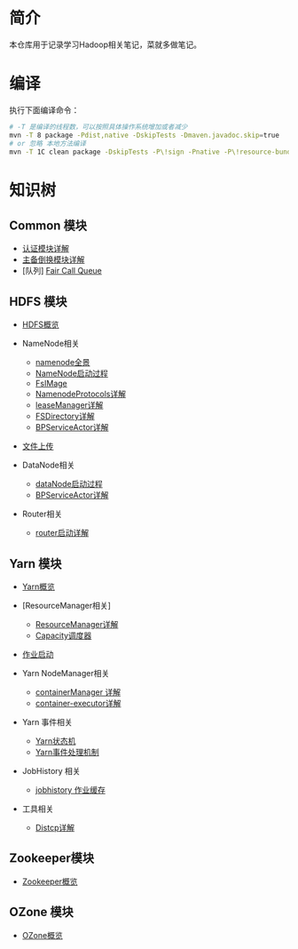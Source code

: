 
# 简介
本仓库用于记录学习Hadoop相关笔记，菜就多做笔记。

# 编译

执行下面编译命令：
```bash
# -T 是编译的线程数，可以按照具体操作系统增加或者减少
mvn -T 8 package -Pdist,native -DskipTests -Dmaven.javadoc.skip=true
# or 忽略 本地方法编译
mvn -T 1C clean package -DskipTests -P\!sign -Pnative -P\!resource-bundle -PskipShade  -Dmaven.javadoc.skip=true -Dcheckstyle.skip=true -Dpmd.skip=true
```

# 知识树


## Common 模块

- [认证模块详解](./common/authenticated.md)
- [主备倒换模块详解](./common/zk_failover.md)
- [队列]
  [Fair Call Queue](./common/fair_call_queue.md)


## HDFS 模块

- [HDFS概览](./hdfs/README.md)
- NameNode相关
   - [namenode全景](./hdfs/namenode全景.md)
   - [NameNode启动过程](./hdfs/nameNode启动过程.md)
   - [FsIMage](./hdfs/fsImages.md)
   - [NamenodeProtocols详解](./hdfs/NamenodeProtocols详解.md)
   - [leaseManager详解](./hdfs/leaseManager详解.md)
   - [FSDirectory详解](./hdfs/FSDirectory详解.md)
   - [ BPServiceActor详解](./hdfs/BPServiceActor详解.md)

- [文件上传](./hdfs/file_upload.md)
- DataNode相关
   - [dataNode启动过程](./hdfs/dataNode启动过程.md)
   - [BPServiceActor详解](./hdfs/BPServiceActor详解.md)
- Router相关
   - [router启动详解](./hdfs/router启动详解.md)


## Yarn 模块

- [Yarn概览](./yarn/README.md)
- [ResourceManager相关]
   - [ResourceManager详解](./yarn/resourcemanager.md)
   - [Capacity调度器](./yarn/capacity.md)
- [作业启动](./yarn/job_start.md)
- Yarn NodeManager相关
   - [containerManager 详解](./yarn/containerManager.md)
   - [container-executor详解](./yarn/container-executor.md)

- Yarn 事件相关
   - [Yarn状态机](./yarn/yarn_event.md)
   - [Yarn事件处理机制](./yarn/yarn_event_detail.md)
- JobHistory 相关
  - [jobhistory 作业缓存](./yarn/jobhistory_cache.md)

- 工具相关
  - [Distcp详解](./yarn/distcp.md)

## Zookeeper模块
- [Zookeeper概览](./zookeeper/README.md)


## OZone 模块
- [OZone概览](./ozone/README.md)


